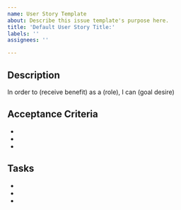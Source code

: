 ```yaml
---
name: User Story Template
about: Describe this issue template's purpose here.
title: 'Default User Story Title:'
labels: ''
assignees: ''

---
```


## Description
In order to (receive benefit) as a (role), I can (goal desire)

## Acceptance Criteria

-
-
-

## Tasks
-
-
-

